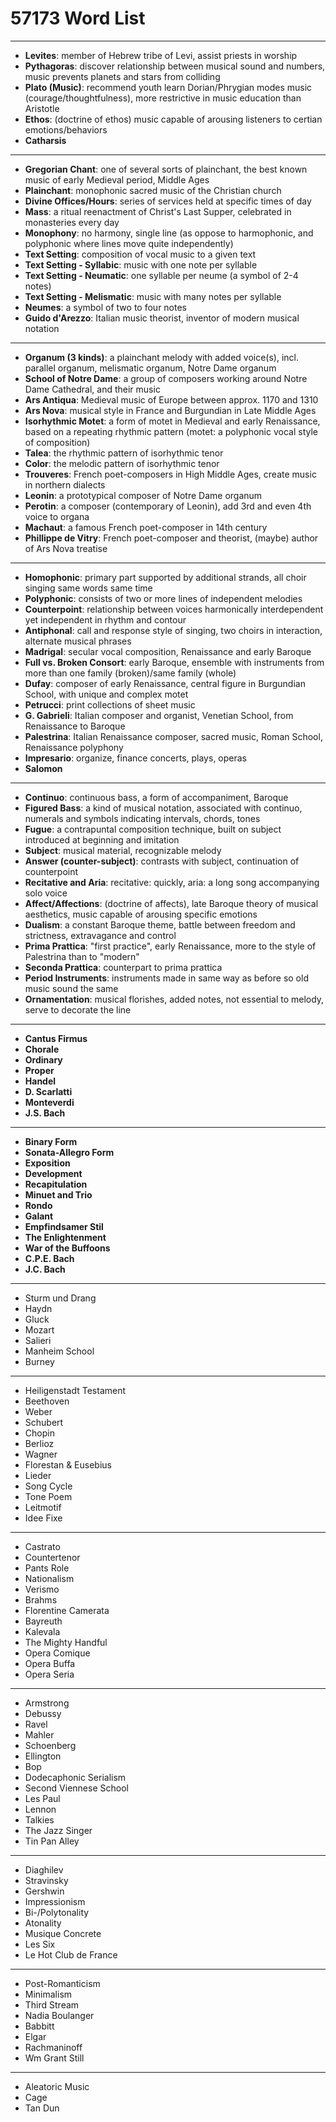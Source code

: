 # 57173 Word List

---

- __Levites__: member of Hebrew tribe of Levi, assist priests in worship
- __Pythagoras__: discover relationship between musical sound and numbers, music prevents planets and stars from colliding
- __Plato (Music)__: recommend youth learn Dorian/Phrygian modes music (courage/thoughtfulness), more restrictive in music education than Aristotle
- __Ethos__: (doctrine of ethos) music capable of arousing listeners to certian emotions/behaviors
- __Catharsis__

---

- __Gregorian Chant__: one of several sorts of plainchant, the best known music of early Medieval period, Middle Ages
- __Plainchant__: monophonic sacred music of the Christian church
- __Divine Offices/Hours__: series of services held at specific times of day
- __Mass__: a ritual reenactment of Christ's Last Supper, celebrated in monasteries every day
- __Monophony__: no harmony, single line (as oppose to harmophonic, and polyphonic where lines move quite independently)
- __Text Setting__: composition of vocal music to a given text
- __Text Setting - Syllabic__: music with one note per syllable
- __Text Setting - Neumatic__: one syllable per neume (a symbol of 2-4 notes)
- __Text Setting - Melismatic__: music with many notes per syllable
- __Neumes__: a symbol of two to four notes
- __Guido d'Arezzo__: Italian music theorist, inventor of modern musical notation

---

- __Organum (3 kinds)__: a plainchant melody with added voice(s), incl. parallel organum, melismatic organum, Notre Dame organum
- __School of Notre Dame__: a group of composers working around Notre Dame Cathedral, and their music
- __Ars Antiqua__: Medieval music of Europe between approx. 1170 and 1310
- __Ars Nova__: musical style in France and Burgundian in Late Middle Ages
- __Isorhythmic Motet__: a form of motet in Medieval and early Renaissance, based on a repeating rhythmic pattern (motet: a polyphonic vocal style of composition)
- __Talea__: the rhythmic pattern of isorhythmic tenor
- __Color__: the melodic pattern of isorhythmic tenor
- __Trouveres__: French poet-composers in High Middle Ages, create music in northern dialects
- __Leonin__: a prototypical composer of Notre Dame organum
- __Perotin__: a composer (contemporary of Leonin), add 3rd and even 4th voice to organa
- __Machaut__: a famous French poet-composer in 14th century
- __Phillippe de Vitry__: French poet-composer and theorist, (maybe) author of Ars Nova treatise

---

- __Homophonic__: primary part supported by additional strands, all choir singing same words same time
- __Polyphonic__: consists of two or more lines of independent melodies
- __Counterpoint__: relationship between voices harmonically interdependent yet independent in rhythm and contour
- __Antiphonal__: call and response style of singing, two choirs in interaction, alternate musical phrases
- __Madrigal__: secular vocal composition, Renaissance and early Baroque
- __Full vs. Broken Consort__: early Baroque, ensemble with instruments from more than one family (broken)/same family (whole)
- __Dufay__: composer of early Renaissance, central figure in Burgundian School, with unique and complex motet
- __Petrucci__: print collections of sheet music
- __G. Gabrieli__: Italian composer and organist, Venetian School, from Renaissance to Baroque
- __Palestrina__: Italian Renaissance composer, sacred music, Roman School, Renaissance polyphony
- __Impresario__: organize, finance concerts, plays, operas
- __Salomon__

---

- __Continuo__: continuous bass, a form of accompaniment, Baroque
- __Figured Bass__: a kind of musical notation, associated with continuo, numerals and symbols indicating intervals, chords, tones
- __Fugue__: a contrapuntal composition technique, built on subject introduced at beginning and imitation
- __Subject__: musical material, recognizable melody
- __Answer (counter-subject)__: contrasts with subject, continuation of counterpoint
- __Recitative and Aria__: recitative: quickly, aria: a long song accompanying solo voice
- __Affect/Affections__: (doctrine of affects), late Baroque theory of musical aesthetics, music capable of arousing specific emotions
- __Dualism__: a constant Baroque theme, battle between freedom and strictness, extravagance and control
- __Prima Prattica__: "first practice", early Renaissance, more to the style of Palestrina than to "modern"
- __Seconda Prattica__: counterpart to prima prattica
- __Period Instruments__: instruments made in same way as before so old music sound the same
- __Ornamentation__: musical florishes, added notes, not essential to melody, serve to decorate the line

---

- __Cantus Firmus__
- __Chorale__
- __Ordinary__
- __Proper__
- __Handel__
- __D. Scarlatti__
- __Monteverdi__
- __J.S. Bach__

---

- __Binary Form__
- __Sonata-Allegro Form__
- __Exposition__
- __Development__
- __Recapitulation__
- __Minuet and Trio__
- __Rondo__
- __Galant__
- __Empfindsamer Stil__
- __The Enlightenment__
- __War of the Buffoons__
- __C.P.E. Bach__
- __J.C. Bach__

---

- Sturm und Drang
- Haydn
- Gluck
- Mozart
- Salieri
- Manheim School
- Burney

---

- Heiligenstadt Testament
- Beethoven
- Weber
- Schubert
- Chopin
- Berlioz
- Wagner
- Florestan & Eusebius
- Lieder
- Song Cycle
- Tone Poem
- Leitmotif
- Idee Fixe

---

- Castrato
- Countertenor
- Pants Role
- Nationalism
- Verismo
- Brahms
- Florentine Camerata
- Bayreuth
- Kalevala
- The Mighty Handful
- Opera Comique
- Opera Buffa
- Opera Seria

---

- Armstrong
- Debussy
- Ravel
- Mahler
- Schoenberg
- Ellington
- Bop
- Dodecaphonic Serialism
- Second Viennese School
- Les Paul
- Lennon
- Talkies
- The Jazz Singer
- Tin Pan Alley

---

- Diaghilev
- Stravinsky
- Gershwin
- Impressionism
- Bi-/Polytonality
- Atonality
- Musique Concrete
- Les Six
- Le Hot Club de France

---

- Post-Romanticism
- Minimalism
- Third Stream
- Nadia Boulanger
- Babbitt
- Elgar
- Rachmaninoff
- Wm Grant Still

---

- Aleatoric Music
- Cage
- Tan Dun
